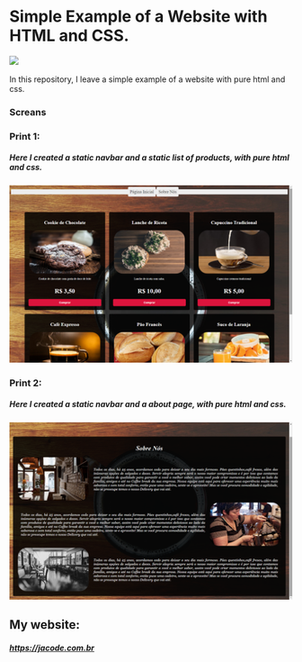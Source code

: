 # Simple Example of a Website with HTML and CSS.


![](https://lh3.googleusercontent.com/a-/AAuE7mBJIVJE8a3rkWTnNtJwgXnhE9SvyyFvAaD578QrRQ=s120-p-rw-no)


In this repository, I leave a simple example of a website with pure html and css.


### Screans

### Print 1:
##### Here I created a static navbar and a static list of products, with pure html and css.

![](https://raw.githubusercontent.com/danieldeandradelopes/coursehtmlcss/master/prints/1.png)


### Print 2:
##### Here I created a static navbar and a about page, with pure html and css.

![](https://raw.githubusercontent.com/danieldeandradelopes/coursehtmlcss/master/prints/2.png)





## My website:
##### https://jacode.com.br

